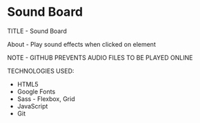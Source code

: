 # Sound Board

TITLE - Sound Board

About - Play sound effects when clicked on element

NOTE - GITHUB PREVENTS AUDIO FILES TO BE PLAYED ONLINE

TECHNOLOGIES USED:

- HTML5
- Google Fonts
- Sass - Flexbox, Grid
- JavaScript
- Git
